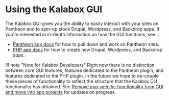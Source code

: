 Using the Kalabox GUI
=====================

The Kalabox GUI gives you the ability to easily interact with your sites on Pantheon
and to spin-up stock Drupal, Wordpress, and Backdrop apps. If you're interested
in in-depth information on how the GUI functions, see...

- [Pantheon app docs](http://pantheon.kalabox.io) for how to pull down and work on Pantheon sites.
- [PHP app docs](http://php.kalabox.io) for how to create new Drupal, Wordpress, and Backdrop apps.

!!! note "Note for Kalabox Developers"
    Right now there is no distinction between core GUI features, features dedicated
    to the Pantheon plugin, and features dedicated to the PHP plugin. In the future
    we hope to de-couple these pieces of functionality to reflect the structure that
    the Kalabox CLI functionality has obtained. See [Remove app specific functionality from GUI and move into app projects](https://github.com/kalabox/kalabox/issues/1393) for updates on progress.
